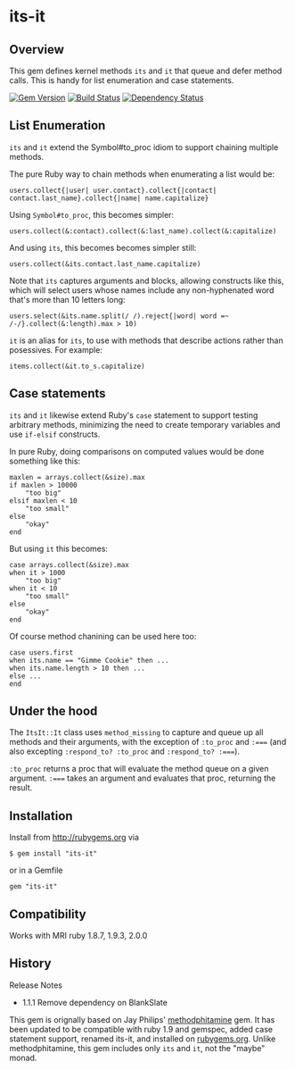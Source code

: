 # its-it


## Overview

This gem defines kernel methods `its` and `it` that queue and defer method
calls. This is handy for list enumeration and case statements.

[![Gem Version](https://badge.fury.io/rb/its-it.png)](http://badge.fury.io/rb/its-it)
[![Build Status](https://secure.travis-ci.org/ronen/its-it.png)](http://travis-ci.org/ronen/its-it)
[![Dependency Status](https://gemnasium.com/ronen/its-it.png)](https://gemnasium.com/ronen/its-it)

## List Enumeration

`its` and `it` extend the Symbol#to_proc idiom to support chaining multiple
methods.

The pure Ruby way to chain methods when enumerating a list would be:

    users.collect{|user| user.contact}.collect{|contact| contact.last_name}.collect{|name| name.capitalize}

Using `Symbol#to_proc`, this becomes simpler:

    users.collect(&:contact).collect(&:last_name).collect(&:capitalize)

And using `its`, this becomes becomes simpler still:

    users.collect(&its.contact.last_name.capitalize)

Note that `its` captures arguments and blocks, allowing constructs like this,
which will select users whose names include any non-hyphenated word that's
more than 10 letters long:

    users.select(&its.name.split(/ /).reject{|word| word =~ /-/}.collect(&:length).max > 10)

`it` is an alias for `its`, to use with methods that describe actions rather
than posessives. For example:

    items.collect(&it.to_s.capitalize)

## Case statements

`its` and `it` likewise extend Ruby's `case` statement to support testing
arbitrary methods, minimizing the need to create temporary variables and use
`if-elsif` constructs.

In pure Ruby, doing comparisons on computed values would be done something
like this:

    maxlen = arrays.collect(&size).max
    if maxlen > 10000
        "too big"
    elsif maxlen < 10
        "too small"
    else
        "okay"
    end

But using `it` this becomes:

    case arrays.collect(&size).max
    when it > 1000
        "too big"
    when it < 10
        "too small"
    else
        "okay"
    end

Of course method chanining can be used here too:

    case users.first
    when its.name == "Gimme Cookie" then ...
    when its.name.length > 10 then ...
    else ...
    end

## Under the hood

The `ItsIt::It` class uses `method_missing` to capture and queue up all
methods and their arguments, with the exception of `:to_proc` and `:===` (and
also excepting `:respond_to? :to_proc` and `:respond_to? :===`).

`:to_proc` returns a proc that will evaluate the method queue on a given
argument.  `:===` takes an argument and evaluates that proc, returning the
result.

## Installation

Install from http://rubygems.org via

    $ gem install "its-it"

or in a Gemfile

    gem "its-it"

## Compatibility

Works with MRI ruby 1.8.7, 1.9.3, 2.0.0

## History

Release Notes

*   1.1.1 Remove dependency on BlankSlate

This gem is orignally based on Jay Philips'
[methodphitamine](https://github.com/jicksta/methodphitamine) gem. It has been
updated to be compatible with ruby 1.9 and gemspec, added case statement
support, renamed its-it, and installed on [rubygems.org](http://rubygems.org).
 Unlike methodphitamine, this gem includes only `its` and `it`, not the
"maybe" monad.


